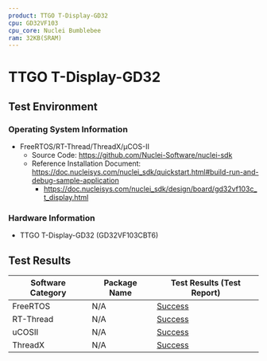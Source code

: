 ```yaml
---
product: TTGO T-Display-GD32
cpu: GD32VF103
cpu_core: Nuclei Bumblebee
ram: 32KB(SRAM)
---
```


# TTGO T-Display-GD32

## Test Environment

### Operating System Information

- FreeRTOS/RT-Thread/ThreadX/μCOS-II
    - Source Code: https://github.com/Nuclei-Software/nuclei-sdk
    - Reference Installation Document: https://doc.nucleisys.com/nuclei_sdk/quickstart.html#build-run-and-debug-sample-application
        - https://doc.nucleisys.com/nuclei_sdk/design/board/gd32vf103c_t_display.html

### Hardware Information

- TTGO T-Display-GD32 (GD32VF103CBT6)

## Test Results

| Software Category | Package Name | Test Results (Test Report) |
| ----------------- | ------------ | -------------------------- |
| FreeRTOS          | N/A          | [Success][FreeRTOS]        |
| RT-Thread         | N/A          | [Success][RT-Thread]       |
| uCOSII            | N/A          | [Success][uCOSII]          |
| ThreadX           | N/A          | [Success][ThreadX]         |

[FreeRTOS]: ./FreeRTOS/README.md
[RT-Thread]: ./RT-Thread/README.md
[ThreadX]: ./ThreadX/README.md
[uCOSII]: ./uCOSII/README.md
